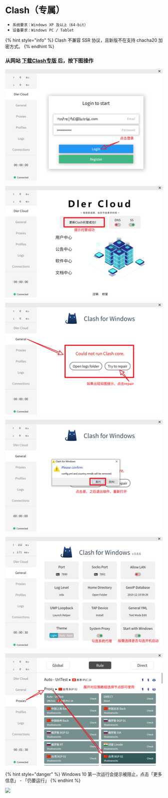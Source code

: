 # Clash（专属）

* `系统要求：Windows XP 及以上（64-bit）`
* `设备要求：Windows PC / Tablet`

{% hint style="info" %}
Clash 不兼容 SSR 协议，且新版不在支持 chacha20 加密方式。
{% endhint %}

### 从网站 [下载Clash专版](https://dlercloud.sgp1.cdn.digitaloceanspaces.com/Download/clash-win.exe) 后，按下图操作

![](../../.gitbook/assets/1.jpg)

![](../../.gitbook/assets/2.jpg)

![](../../.gitbook/assets/3%20%281%29.jpg)

![](../../.gitbook/assets/4.jpg)

![](../../.gitbook/assets/5.jpg)

![](../../.gitbook/assets/6.jpg)

{% hint style="danger" %}
Windows 10 第一次运行会提示被阻止，点击「更多信息」 - 「仍要运行」
{% endhint %}

![](../../.gitbook/assets/2018-11-16-15.54.06.jpg)

